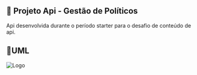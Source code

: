 
## 🚀 Projeto Api - Gestão de Políticos
Api desenvolvida durante o período starter para o desafio de conteúdo de api. 

## 📃UML
![Logo](https://git.gft.com/ddds/projetoapi/-/raw/master/imgs/Politicos.png)


